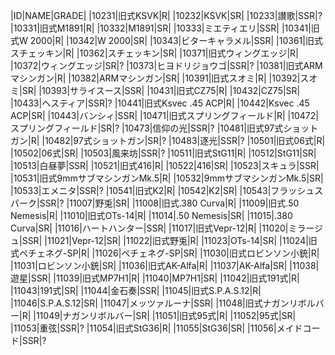 |ID|NAME|GRADE|
|10231|旧式KSVK|R|
|10232|KSVK|SR|
|10233|讃歌|SSR|?
|10331|旧式M1891|R|
|10332|M1891|SR|
|10333|ミエティエリ|SSR|
|10341|旧式W 2000|R|
|10342|W 2000|SR|
|10343|ビターキャラメル|SSR|
|10361|旧式スチェッキン|R|
|10362|スチェッキン|SR|
|10371|旧式ウィングエッジ|R|
|10372|ウィングエッジ|SR|?
|10373|ヒヨドリジョウゴ|SSR|?
|10381|旧式ARMマシンガン|R|
|10382|ARMマシンガン|SR|
|10391|旧式スオミ|R|
|10392|スオミ|SR|
|10393|サライスース|SSR|
|10431|旧式CZ75|R|
|10432|CZ75|SR|
|10433|ヘスティア|SSR|?
|10441|旧式Ksvec .45 ACP|R|
|10442|Ksvec .45 ACP|SR|
|10443|バンシィ|SSR|
|10471|旧式スプリングフィールド|R|
|10472|スプリングフィールド|SR|?
|10473|信仰の光|SSR|?
|10481|旧式97式ショットガン|R|
|10482|97式ショットガン|SR|?
|10483|逐光|SSR|?
|10501|旧式06式|R|
|10502|06式|SR|
|10503|風来坊|SSR|?
|10511|旧式StG11|R|
|10512|StG11|SR|
|10513|白昼夢|SSR|
|10521|旧式416|R|
|10522|416|SR|
|10523|スキュラ|SSR|
|10531|旧式9mmサブマシンガンMk.5|R|
|10532|9mmサブマシンガンMk.5|SR|
|10533|エメニタ|SSR|?
|10541|旧式K2|R|
|10542|K2|SR|
|10543|フラッシュスパーク|SSR|?
|11007|野兎|SR|
|11008|旧式.380 Curva|R|
|11009|旧式.50 Nemesis|R|
|11010|旧式OTs-14|R|
|11014|.50 Nemesis|SR|
|11015|.380 Curva|SR|
|11016|ハートハンター|SSR|
|11017|旧式Vepr-12|R|
|11020|ミラージュ|SSR|
|11021|Vepr-12|SR|
|11022|旧式野兎|R|
|11023|OTs-14|SR|
|11024|旧式ペチェネグ-SP|R|
|11026|ペチェネグ-SP|SR|
|11030|旧式ロビンソン小銃|R|
|11031|ロビンソン小銃|SR|
|11036|旧式AK-Alfa|R|
|11037|AK-Alfa|SR|
|11038|遊星|SSR|
|11039|旧式MP7H1|R|
|11040|MP7H1|SR|
|11042|旧式191式|R|
|11043|191式|SR|
|11044|金石奏|SSR|
|11045|旧式S.P.A.S.12|R|
|11046|S.P.A.S.12|SR|
|11047|メッツァルーナ|SSR|
|11048|旧式ナガンリボルバー|R|
|11049|ナガンリボルバー|SR|
|11051|旧式95式|R|
|11052|95式|SR|
|11053|重弦|SSR|?
|11054|旧式StG36|R|
|11055|StG36|SR|
|11056|メイドコード|SSR|?
